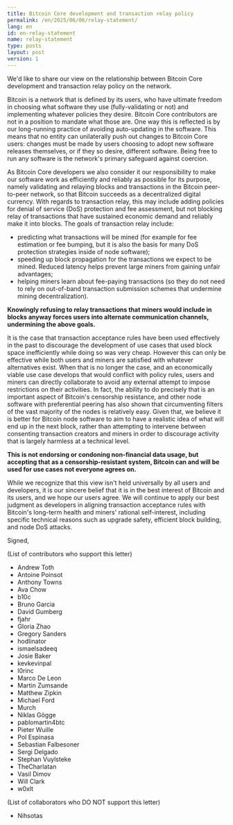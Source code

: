 ```yaml
---
title: Bitcoin Core development and transaction relay policy
permalink: /en/2025/06/06/relay-statement/
lang: en
id: en-relay-statement
name: relay-statement
type: posts
layout: post
version: 1
---
```


We'd like to share our view on the relationship between Bitcoin Core development and transaction relay
policy on the network.

Bitcoin is a network that is defined by its users, who have ultimate freedom in choosing what
software they use (fully-validating or not) and implementing whatever policies they desire. Bitcoin
Core contributors are not in a position to mandate what those are. One way this is reflected is by
our long-running practice of avoiding auto-updating in the software. This means that no entity can
unilaterally push out changes to Bitcoin Core users: changes must be made by users choosing to
adopt new software releases themselves, or if they so desire, different software. Being free to run
any software is the network's primary safeguard against coercion.

As Bitcoin Core developers we also consider it our responsibility to make our software work as
efficiently and reliably as possible for its purpose, namely validating and relaying blocks and
transactions in the Bitcoin peer-to-peer network, so that Bitcoin succeeds as a decentralized digital
currency. With regards to transaction relay, this may include adding policies for denial of service (DoS)
protection and fee assessment, but not blocking relay of transactions that have sustained economic
demand and reliably make it into blocks. The goals of transaction relay include:

* predicting what transactions will be mined (for example for fee estimation or fee bumping, but it
  is also the basis for many DoS protection strategies inside of node software);
* speeding up block propagation for the transactions we expect to be mined. Reduced latency helps
  prevent large miners from gaining unfair advantages;
* helping miners learn about fee-paying transactions (so they do not need to rely on out-of-band
  transaction submission schemes that undermine mining decentralization).

**Knowingly refusing to relay transactions that miners would include in blocks anyway forces users into
alternate communication channels, undermining the above goals.**

It is the case that transaction acceptance rules have been used effectively in the past to
discourage the development of use cases that used block space inefficiently while doing so was very
cheap. However this can only be effective while both users and miners are satisfied with whatever
alternatives exist. When that is no longer the case, and an economically viable use case develops
that would conflict with policy rules, users and miners can directly collaborate to avoid any
external attempt to impose restrictions on their activities. In fact, the ability to do precisely
that is an important aspect of Bitcoin's censorship resistance, and other node software with
preferential peering has also shown that circumventing filters of the vast majority of the nodes
is relatively easy. Given that, we believe it is better for Bitcoin node software to aim to have a
realistic idea of what will end up in the next block, rather than attempting to intervene between
consenting transaction creators and miners in order to discourage activity that is largely harmless
at a technical level.

**This is not endorsing or condoning non-financial data usage, but accepting
that as a censorship-resistant system, Bitcoin can and will be used for use cases not everyone
agrees on.**

While we recognize that this view isn't held universally by all users and developers, it is our
sincere belief that it is in the best interest of Bitcoin and its users, and we hope our users agree.
We will continue to apply our best judgment as developers in aligning transaction acceptance rules
with Bitcoin's long-term health and miners' rational self-interest, including specific
technical reasons such as upgrade safety, efficient block building, and node DoS attacks.

Signed,

(List of contributors who support this letter)

* Andrew Toth
* Antoine Poinsot
* Anthony Towns
* Ava Chow
* b10c
* Bruno Garcia
* David Gumberg
* fjahr
* Gloria Zhao
* Gregory Sanders
* hodlinator
* ismaelsadeeq
* Josie Baker
* kevkevinpal
* l0rinc
* Marco De Leon
* Martin Zumsande
* Matthew Zipkin
* Michael Ford
* Murch
* Niklas Gögge
* pablomartin4btc
* Pieter Wuille
* Pol Espinasa
* Sebastian Falbesoner
* Sergi Delgado
* Stephan Vuylsteke
* TheCharlatan
* Vasil Dimov
* Will Clark
* w0xlt

(List of collaborators who DO NOT support this letter)

* Nihsotas
